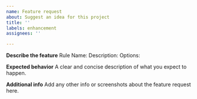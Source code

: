 ```yaml
---
name: Feature request
about: Suggest an idea for this project
title: ''
labels: enhancement
assignees: ''

---
```


**Describe the feature**
Rule Name: 
Description: 
Options: 

**Expected behavior**
A clear and concise description of what you expect to happen.

**Additional info**
Add any other info or screenshots about the feature request here.
